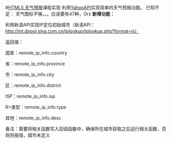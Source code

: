 #[HTML5 天气预报](http://www.hubwiz.com/course/55a60445a164dd0d75929fbd/)课程实现
利用[YahooAPI](https://developer.yahoo.com/weather/documentation.html)实现简单的天气预报功能。
已知不足：
天气图标不够。。。应该要有47种，Orz
**新增功能：**

利用新浪API实现IP定位初始城市（新浪API：http://int.dpool.sina.com.cn/iplookup/iplookup.php?format=js）

返回值：

国家：remote_ip_info.country

省：remote_ip_info.province

市：remote_ip_info.city

区：remote_ip_info.district

ISP：remote_ip_info.isp

R>类型：remote_ip_info.type

其他：remote_ip_info.desc

备注：需要将相关函数写入回调函数中，确保所在城市获取之后运行相关函数，否则将报错，城市未定义